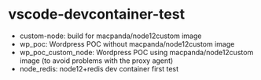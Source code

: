 # vscode-devcontainer-test

- custom-node: build for macpanda/node12custom image
- wp_poc: Wordpress POC without macpanda/node12custom image
- wp_poc_custom_node: Wordpress POC using macpanda/node12custom image (to avoid problems with the proxy agent)
- node_redis: node12+redis dev container first test
